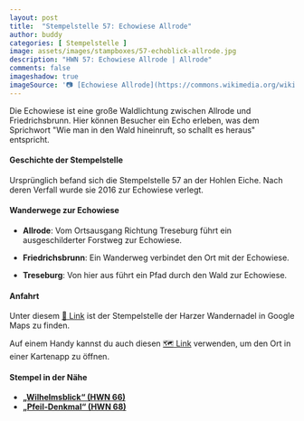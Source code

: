 ```yaml
---
layout: post
title:  "Stempelstelle 57: Echowiese Allrode"
author: buddy
categories: [ Stempelstelle ]
image: assets/images/stampboxes/57-echoblick-allrode.jpg
description: "HWN 57: Echowiese Allrode | Allrode"
comments: false
imageshadow: true
imageSource: '📷 [Echowiese Allrode](https://commons.wikimedia.org/wiki/File:Echowiese_Allrode.JPG) von <a href="//commons.wikimedia.org/wiki/User:B.Thomas95" title="User:B.Thomas95">Thomas Binder</a> unter Lizenz [CC BY-SA 4.0](https://creativecommons.org/licenses/by-sa/4.0)'
---
```


Die Echowiese ist eine große Waldlichtung zwischen Allrode und Friedrichsbrunn. Hier können Besucher ein Echo erleben, was dem Sprichwort "Wie man in den Wald hineinruft, so schallt es heraus" entspricht.

#### Geschichte der Stempelstelle

Ursprünglich befand sich die Stempelstelle 57 an der Hohlen Eiche. Nach deren Verfall wurde sie 2016 zur Echowiese verlegt.

#### Wanderwege zur Echowiese

- **Allrode**: Vom Ortsausgang Richtung Treseburg führt ein ausgeschilderter Forstweg zur Echowiese.

- **Friedrichsbrunn**: Ein Wanderweg verbindet den Ort mit der Echowiese.

- **Treseburg**: Von hier aus führt ein Pfad durch den Wald zur Echowiese.

#### Anfahrt

Unter diesem [📍 Link](https://www.google.com/maps/dir/?api=1&origin=&destination=51.690278%2C%2010.989167) ist der Stempelstelle der Harzer Wandernadel in Google Maps zu finden.

<div class="android-only">
  Auf einem Handy kannst du auch diesen 
  <a href="geo:51.690278,10.989167">🗺️ Link</a> 
  verwenden, um den Ort in einer Kartenapp zu öffnen.
  <p></p>
</div>

#### Stempel in der Nähe

- [**„Wilhelmsblick“ (HWN 66)**](/stempelstelle-66-wilhelmsblick-aussichtspunkt)
- [**„Pfeil-Denkmal“ (HWN 68)**](/stempelstelle-68-pfeil-denkmal)
